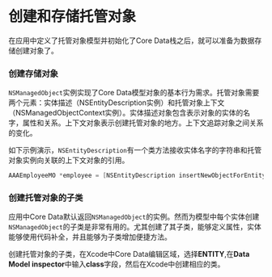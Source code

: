# 创建和存储托管对象
在应用中定义了托管对象模型并初始化了Core Data栈之后，就可以准备为数据存储创建对象了。

### 创建存储对象
`NSManagedObject`实例实现了Core Data模型对象的基本行为需求。托管对象需要两个元素：实体描述（NSEntityDescription实例）和托管对象上下文（NSManagedObjectContext实例）。实体描述对象包含表示对象的实体的名字，属性和关系。上下文对象表示创建托管对象的地方。上下文追踪对象之间关系的变化。

如下示例演示，`NSEntityDescription`有一个类方法接收实体名字的字符串和托管对象实例向关联的上下文对象的引用。
``` objective-c
AAAEmployeeMO *employee = [NSEntityDescription insertNewObjectForEntityForName:@"Employee" inManagedObjectContext:[self managedObjectContext];
```

### 创建托管对象的子类
应用中Core Data默认返回`NSManagedObject`的实例。然而为模型中每个实体创建`NSManagedObject`的子类是非常有用的。尤其创建了其子类，能够定义属性，实体能够使用代码补全，并且能够为子类增加便捷方法。

创建托管对象的子类，在Xcode中Core Data编辑区域，选择**ENTITY**,在**Data Model inspector**中输入**class**字段，然后在Xcode中创建相应的类。